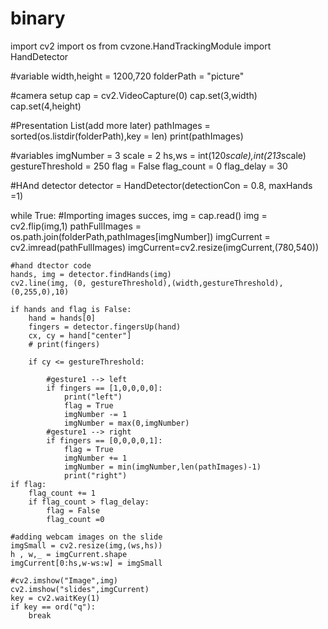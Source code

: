 # binary

import cv2
import os
from cvzone.HandTrackingModule import HandDetector


#variable
width,height = 1200,720
folderPath = "picture"



#camera setup
cap = cv2.VideoCapture(0)
cap.set(3,width)
cap.set(4,height)

#Presentation List(add more later)
pathImages = sorted(os.listdir(folderPath),key = len)
print(pathImages)

#variables
imgNumber = 3
scale = 2
hs,ws = int(120*scale),int(213*scale)
gestureThreshold = 250
flag = False
flag_count = 0
flag_delay = 30


#HAnd detector
detector = HandDetector(detectionCon = 0.8, maxHands =1)

while True:
    #Importing images
    succes, img = cap.read()
    img = cv2.flip(img,1)
    pathFullImages = os.path.join(folderPath,pathImages[imgNumber])
    imgCurrent = cv2.imread(pathFullImages)
    imgCurrent=cv2.resize(imgCurrent,(780,540))


    #hand dtector code
    hands, img = detector.findHands(img)
    cv2.line(img, (0, gestureThreshold),(width,gestureThreshold),(0,255,0),10)

    if hands and flag is False:
        hand = hands[0]
        fingers = detector.fingersUp(hand)
        cx, cy = hand["center"]
        # print(fingers)

        if cy <= gestureThreshold:

            #gesture1 --> left
            if fingers == [1,0,0,0,0]:
                print("left")
                flag = True
                imgNumber -= 1
                imgNumber = max(0,imgNumber)
            #gesture1 --> right
            if fingers == [0,0,0,0,1]:
                flag = True
                imgNumber += 1
                imgNumber = min(imgNumber,len(pathImages)-1)
                print("right")
    if flag:  
        flag_count += 1
        if flag_count > flag_delay:
            flag = False
            flag_count =0
    
    #adding webcam images on the slide
    imgSmall = cv2.resize(img,(ws,hs))
    h , w,_ = imgCurrent.shape
    imgCurrent[0:hs,w-ws:w] = imgSmall
    
    #cv2.imshow("Image",img)
    cv2.imshow("slides",imgCurrent)
    key = cv2.waitKey(1)
    if key == ord("q"):
        break





